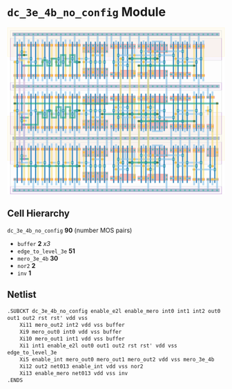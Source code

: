 # `dc_3e_4b_no_config` Module
![Layout](dc_3e_4b_no_config.png)

## Cell Hierarchy

`dc_3e_4b_no_config` **90** (number MOS pairs)
- `buffer` **2** *x3*
- `edge_to_level_3e` **51**
- `mero_3e_4b` **30**
- `nor2` **2**
- `inv` **1**

## Netlist

```
.SUBCKT dc_3e_4b_no_config enable_e2l enable_mero int0 int1 int2 out0 out1 out2 rst rst' vdd vss
    Xi11 mero_out2 int2 vdd vss buffer
    Xi9 mero_out0 int0 vdd vss buffer
    Xi10 mero_out1 int1 vdd vss buffer
    Xi1 int1 enable_e2l out0 out1 out2 rst rst' vdd vss edge_to_level_3e
    Xi5 enable_int mero_out0 mero_out1 mero_out2 vdd vss mero_3e_4b
    Xi12 out2 net013 enable_int vdd vss nor2
    Xi13 enable_mero net013 vdd vss inv
.ENDS
```
